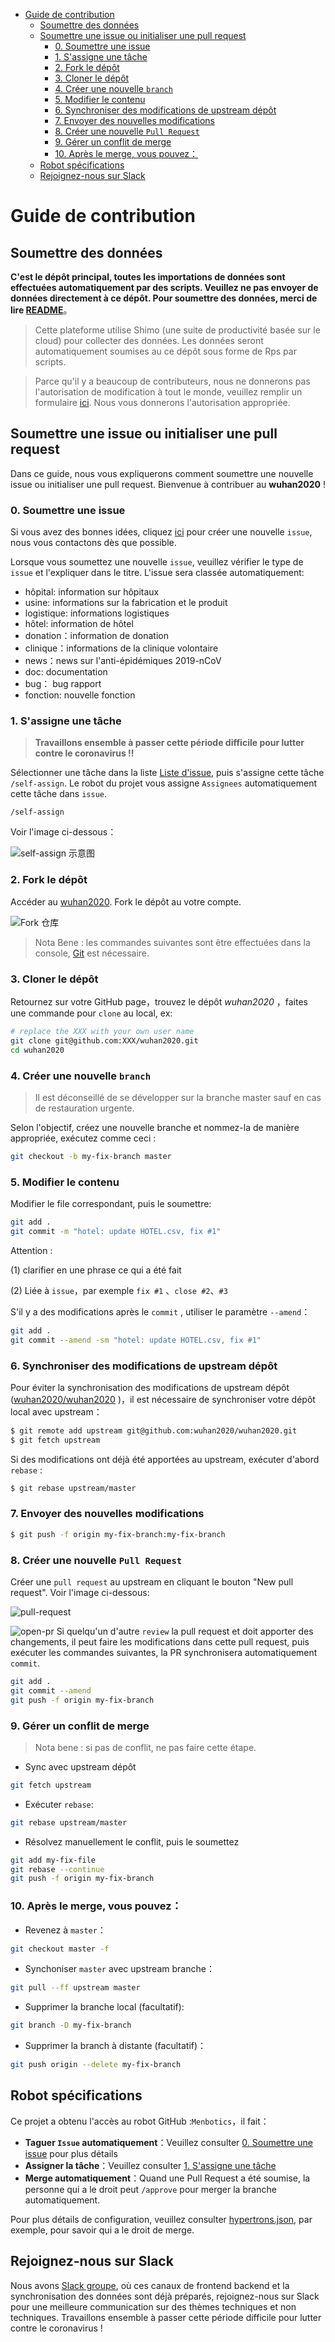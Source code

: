 <!-- TOC -->

- [Guide de contribution](#guide-de-contribution)
  - [Soumettre des données](#soumettre-des-donn-es)
  - [Soumettre une issue ou initialiser une pull request](#soumettre-une-issue-ou-initialiser-une-pull-request)
    - [0. Soumettre une issue](#0-soumettre-une-issue)
    - [1. S'assigne une tâche](#1-s-assigne-une-t-che)
    - [2. Fork le dépôt](#2-fork-le-d-p-t)
    - [3. Cloner le dépôt](#3-cloner-le-d-p-t)
    - [4. Créer une nouvelle  `branch`](#4-cr-er-une-nouvelle---branch-)
    - [5. Modifier le contenu](#5-modifier-le-contenu)
    - [6. Synchroniser des modifications de upstream dépôt](#6-synchroniser-des-modifications-de-upstream-d-p-t)
    - [7. Envoyer des nouvelles modifications](#7-envoyer-des-nouvelles-modifications)
    - [8. Créer une nouvelle `Pull Request`](#8-cr-er-une-nouvelle--pull-request-)
    - [9. Gérer un conflit de merge](#9-g-rer-un-conflit-de-merge)
    - [10. Après le merge, vous pouvez：](#10-apr-s-le-merge--vous-pouvez-)
  - [Robot spécifications](#robot-sp-cifications)
  - [Rejoignez-nous sur Slack](#rejoignez-nous-sur-slack)
  
<!-- /TOC -->

# Guide de contribution
## Soumettre des données
**C'est le dépôt principal, toutes les importations de données sont effectuées automatiquement par des scripts. Veuillez ne pas envoyer de données directement à ce dépôt. Pour soumettre des données, merci de lire [README](../../zh-cn/dev/README.md)**。

> Cette plateforme utilise Shimo (une suite de productivité basée sur le cloud) pour collecter des données. Les données seront automatiquement soumises au ce dépôt sous forme de Rps par scripts.

> Parce qu'il y a beaucoup de contributeurs, nous ne donnerons pas l'autorisation de modification à tout le monde, veuillez remplir un formulaire [ici](https://shimo.im/forms/YVJkGrGCWwQPTpqY/fill). Nous vous donnerons l'autorisation appropriée.


## Soumettre une issue ou initialiser une pull request
Dans ce guide, nous vous expliquerons comment soumettre une nouvelle issue ou initialiser une pull request. Bienvenue à contribuer au **wuhan2020** ! 

### 0. Soumettre une issue

Si vous avez des bonnes idées, cliquez [ici](https://github.com/wuhan2020/wuhan2020/issues) pour créer une nouvelle  `issue`, nous vous contactons dès que possible.

Lorsque vous soumettez une nouvelle  `issue`, veuillez vérifier le type de  `issue` et l'expliquer dans le titre. L'issue sera classée automatiquement:

-   hôpital: information sur hôpitaux
-   usine: informations sur la fabrication et le produit
-   logistique: informations logistiques
-   hôtel: information de hôtel
-   donation：information de donation
-   clinique：informations de la clinique volontaire
-   news：news sur l'anti-épidémiques 2019-nCoV
-   doc: documentation
-   bug： bug rapport
-   fonction: nouvelle fonction

### 1. S'assigne une tâche

> **Travaillons ensemble à passer cette période difficile pour lutter contre le coronavirus !!**

Sélectionner une tâche dans la liste [Liste d'issue](https://github.com/wuhan2020/wuhan2020/issues), puis s'assigne cette tâche  `/self-assign`. Le robot du projet vous assigne `Assignees` automatiquement cette tâche dans `issue`. 

```
/self-assign
```

Voir l'image ci-dessous：

![self-assign 示意图](/images/docs/self-assign.png)

### 2. Fork le dépôt

Accéder au  [wuhan2020](https://github.com/wuhan2020/wuhan2020). Fork le dépôt au votre compte.

![Fork 仓库](/images/docs/fork-repo.png)

> Nota Bene :  les commandes suivantes sont être effectuées dans la console, [Git](https://git-scm.com/) est nécessaire.

### 3. Cloner le dépôt

Retournez sur votre GitHub page，trouvez le dépôt _wuhan2020_ ，faites une commande pour `clone` au local, ex:

```bash
# replace the XXX with your own user name
git clone git@github.com:XXX/wuhan2020.git
cd wuhan2020
```

### 4. Créer une nouvelle  `branch`

> Il est déconseillé de se développer sur la branche master sauf en cas de restauration urgente.

Selon l'objectif, créez une nouvelle branche et nommez-la de manière appropriée, exécutez comme ceci :

```bash
git checkout -b my-fix-branch master
```

### 5. Modifier le contenu

Modifier le file correspondant, puis le soumettre:

```bash
git add .
git commit -m "hotel: update HOTEL.csv, fix #1"
```

Attention :

(1) clarifier en une phrase ce qui a été fait

(2) Liée à `issue`，par exemple `fix #1` 、`close #2`、`#3`

S'il y a des modifications après le `commit` , utiliser le paramètre `--amend`：

```bash
git add .
git commit --amend -sm "hotel: update HOTEL.csv, fix #1"
```

### 6. Synchroniser des modifications de upstream dépôt

Pour éviter la synchronisation des modifications de upstream dépôt ([wuhan2020/wuhan2020](https://github.com/wuhan2020/wuhan2020) )，il est nécessaire de synchroniser votre dépôt local avec upstream：

```bash
$ git remote add upstream git@github.com:wuhan2020/wuhan2020.git
$ git fetch upstream
```

Si des modifications ont déjà été apportées au upstream, exécuter d'abord `rebase` :

```bash
$ git rebase upstream/master
```

### 7. Envoyer des nouvelles modifications 

```bash
$ git push -f origin my-fix-branch:my-fix-branch
```

### 8. Créer une nouvelle `Pull Request`

Créer une  `pull request` au upstream en cliquant le bouton "New pull request". Voir l'image ci-dessous:

![pull-request](/images/docs/pull-request.png)

![open-pr](/images/docs/open-pr.png)
Si quelqu'un d'autre  `review` la pull request et doit apporter des changements, il peut faire les modifications dans cette pull request, puis exécuter les commandes suivantes, la PR synchronisera automatiquement `commit`.

```bash
git add .
git commit --amend
git push -f origin my-fix-branch
```

### 9. Gérer un conflit de merge

> Nota bene : si pas de conflit, ne pas faire cette étape.

-   Sync avec upstream dépôt

```bash
git fetch upstream
```

-   Exécuter `rebase`:

```bash
git rebase upstream/master
```

-   Résolvez manuellement le conflit, puis le soumettez

```bash
git add my-fix-file
git rebase --continue
git push -f origin my-fix-branch
```

### 10. Après le merge, vous pouvez：

-   Revenez à  `master`：

```bash
git checkout master -f
```

-   Synchoniser  `master` avec upstream branche：

```bash
git pull --ff upstream master
```

-   Supprimer la branche local (facultatif):

```bash
git branch -D my-fix-branch
```

-   Supprimer la branch à distante (facultatif)：

```bash
git push origin --delete my-fix-branch
```

## Robot spécifications

Ce projet a obtenu l'accès au robot GitHub :`Menbotics`，il fait：

-   **Taguer `Issue` automatiquement**：Veuillez consulter [0. Soumettre une issue](#0-soumettre-une-issue) pour plus détails
-   **Assigner la tâche**：Veuillez consulter [1. S'assigne une tâche](#1-s-assigne-une-t-che)
-   **Merge automatiquement**：Quand une Pull Request a été soumise, la personne qui a le droit peut `/approve`  pour merger la branche automatiquement.

Pour plus détails de configuration, veuillez consulter [hypertrons.json](./.github/hypertrons.json), par exemple, pour savoir qui a le droit de merge.

## Rejoignez-nous sur Slack

Nous avons [Slack groupe](https://join.slack.com/t/wuhan2020/shared_invite/enQtOTQxMTU4MzgyNTYwLWIxMTMyNWI4NWE2YTk3NGRjZGJhMjUzNmJhMjg1MDQ3OTEzNDE5NGY4MWFhMjRlYWU4MmE3ZGQyOGU4N2YwMzY), où ces canaux de frontend backend et la synchronisation des données sont déjà préparés, rejoignez-nous sur Slack pour une meilleure communication sur des thèmes techniques et non techniques.
Travaillons ensemble à passer cette période difficile pour lutter contre le coronavirus !
